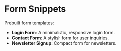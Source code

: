 # Form Snippets

Prebuilt form templates:
- **Login Form**: A minimalistic, responsive login form.
- **Contact Form**: A stylish form for user inquiries.
- **Newsletter Signup**: Compact form for newsletters.
